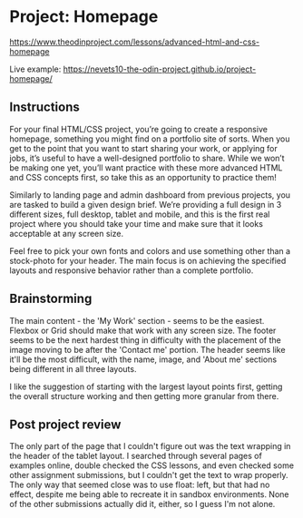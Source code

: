 # Project: Homepage

https://www.theodinproject.com/lessons/advanced-html-and-css-homepage

Live example: https://nevets10-the-odin-project.github.io/project-homepage/

## Instructions

For your final HTML/CSS project, you’re going to create a responsive homepage, something you might find on a portfolio site of sorts. When you get to the point that you want to start sharing your work, or applying for jobs, it’s useful to have a well-designed portfolio to share. While we won’t be making one yet, you’ll want practice with these more advanced HTML and CSS concepts first, so take this as an opportunity to practice them!

Similarly to landing page and admin dashboard from previous projects, you are tasked to build a given design brief. We’re providing a full design in 3 different sizes, full desktop, tablet and mobile, and this is the first real project where you should take your time and make sure that it looks acceptable at any screen size.

Feel free to pick your own fonts and colors and use something other than a stock-photo for your header. The main focus is on achieving the specified layouts and responsive behavior rather than a complete portfolio.

## Brainstorming

The main content - the 'My Work' section - seems to be the easiest. Flexbox or Grid should make that work with any screen size. The footer seems to be the next hardest thing in difficulty with the placement of the image moving to be after the 'Contact me' portion. The header seems like it'll be the most difficult, with the name, image, and 'About me' sections being different in all three layouts.

I like the suggestion of starting with the largest layout points first, getting the overall structure working and then getting more granular from there.

## Post project review

The only part of the page that I couldn't figure out was the text wrapping in the header of the tablet layout. I searched through several pages of examples online, double checked the CSS lessons, and even checked some other assignment submissions, but I couldn't get the text to wrap properly. The only way that seemed close was to use float: left, but that had no effect, despite me being able to recreate it in sandbox environments. None of the other submissions actually did it, either, so I guess I'm not alone.
